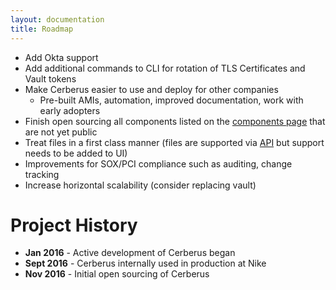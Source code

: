 ```yaml
---
layout: documentation
title: Roadmap
---
```


-  Add Okta support
-  Add additional commands to CLI for rotation of TLS Certificates and Vault tokens
-  Make Cerberus easier to use and deploy for other companies
   -  Pre-built AMIs, automation, improved documentation, work with early adopters
-  Finish open sourcing all components listed on the [components page](../components) that are not yet public
-  Treat files in a first class manner (files are supported via [API](../user-guide/file-storage) but support needs to be added to UI)
-  Improvements for SOX/PCI compliance such as auditing, change tracking
-  Increase horizontal scalability (consider replacing vault)

# Project History

-  **Jan 2016** - Active development of Cerberus began
-  **Sept 2016** - Cerberus internally used in production at Nike
-  **Nov 2016** - Initial open sourcing of Cerberus
